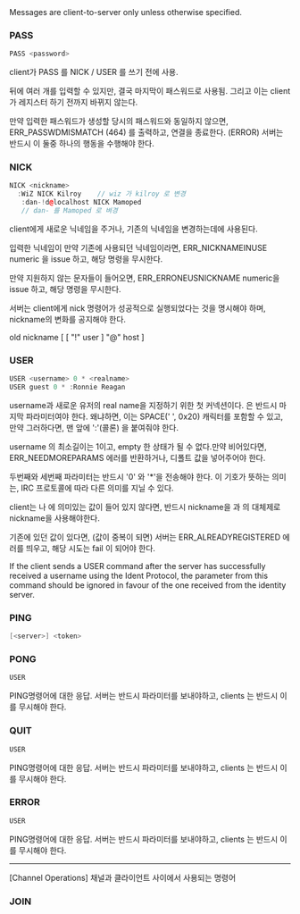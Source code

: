 <Client Messages>
Messages are client-to-server only unless otherwise specified.

### PASS
```cpp
PASS <password>
```

client가 PASS 를 NICK / USER 를 쓰기 전에 사용.

<password> 뒤에 여러 개를 입력할 수 있지만, 결국 마지막이 패스워드로 사용됨. 그리고 이는 client 가 레지스터 하기 전까지 바뀌지 않는다.

만약 입력한 패스워드가 생성할 당시의 패스워드와 동일하지 않으면, ERR_PASSWDMISMATCH (464) 를 출력하고, 연결을 종료한다. (ERROR) 서버는 반드시 이 둘중 하나의 행동을 수행해야 한다.


### NICK
```cpp
NICK <nickname>
  :WiZ NICK Kilroy    // wiz 가 kilroy 로 변경
   :dan-!d@localhost NICK Mamoped
   // dan- 를 Mamoped 로 벼경
```
client에게 새로운 닉네임을 주거나, 기존의 닉네임을 변경하는데에 사용된다. 

입력한 닉네임이 만약 기존에 사용되던 닉네임이라면, ERR_NICKNAMEINUSE numeric 을 issue 하고, 해당 명령을 무시한다.

만약 지원하지 않는 문자들이 들어오면, ERR_ERRONEUSNICKNAME numeric을 issue 하고, 해당 명령을 무시한다. 

서버는 client에게 nick 명령어가 성공적으로 실행되었다는 것을 명시해야 하며, nickname의 변화를 공지해야 한다. 

 old nickname [ [ "!" user ] "@" host ] 

### USER
```cpp
USER <username> 0 * <realname>
USER guest 0 * :Ronnie Reagan
```

username과 새로운 유저의 real name을 지정하기 위한 첫 커넥션이다. 
<realname> 은 반드시 마지막 파라미터여야 한다. 왜냐하면, 이는 SPACE(' ', 0x20) 캐릭터를 포함할 수 있고, 만약 그러하다면, 맨 앞에 ':'(콜론) 을 붙여줘야 한다.

username 의 최소길이는 1이고, empty 한 상태가 될 수 없다.만약 비어있다면, ERR_NEEDMOREPARAMS 에러를 반환하거나, 디폴트 값을 넣어주어야 한다.

두번째와 세번째 파라미터는 반드시 '0' 와 '*'을 전송해야 한다. 이 기호가 뜻하는 의미는, IRC 프로토콜에 따라 다른 의미를 지닐 수 있다.

client는  <username> 나 <realname>에 의미있는 값이 들어 있지 않다면, 반드시 nickname을 <username> 과 <realname>의 대체제로 nickname을 사용해야한다.

기존에 있던 값이 있다면, (값이 중복이 되면) 서버는 ERR_ALREADYREGISTERED 에러를 띄우고, 해당 시도는 fail 이 되어야 한다.

If the client sends a USER command after the server has successfully received a username using the Ident Protocol, the <username> parameter from this command should be ignored in favour of the one received from the identity server.

### PING
```cpp
[<server>] <token>
```

### PONG
```cpp
USER 
```
PING명령어에 대한 응답.
서버는 반드시 <server> 파라미터를 보내야하고, clients 는 반드시 이를 무시해야 한다.

### QUIT
```cpp
USER 
```
PING명령어에 대한 응답.
서버는 반드시 <server> 파라미터를 보내야하고, clients 는 반드시 이를 무시해야 한다.

### ERROR
```cpp
USER 
```
PING명령어에 대한 응답.
서버는 반드시 <server> 파라미터를 보내야하고, clients 는 반드시 이를 무시해야 한다.

---
[Channel Operations]
채널과 클라이언트 사이에서 사용되는 명령어
### JOIN